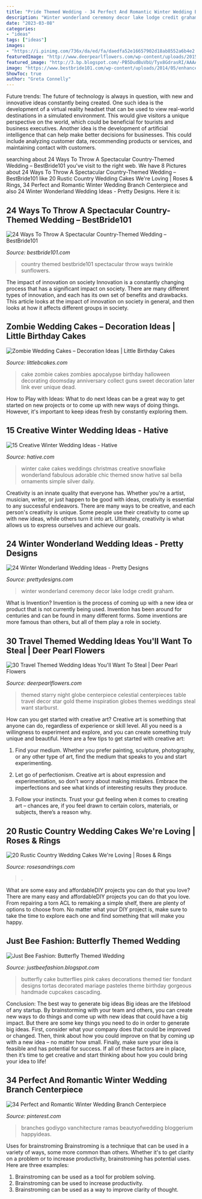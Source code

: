 ```yaml
---
title: "Pride Themed Wedding - 34 Perfect And Romantic Winter Wedding Branch Centerpiece"
description: "Winter wonderland ceremony decor lake lodge credit graham"
date: "2023-03-08"
categories:
- "ideas"
tags: ["ideas"]
images:
- "https://i.pinimg.com/736x/da/ed/fa/daedfa52e16657902d18ab8552a6b4e2.jpg"
featuredImage: "http://www.deerpearlflowers.com/wp-content/uploads/2015/04/globe-wedding-centerpiece.jpg"
featured_image: "http://3.bp.blogspot.com/-PB5DudBuVbU/Tyx8GdrasRI/AAAAAAAAA7o/-j4emxfi18k/s1600/butterfly-wedding-cake-5.jpg"
image: "https://www.bestbride101.com/wp-content/uploads/2014/05/enhanced-15922-1397766693-17.jpg"
ShowToc: true
author: "Greta Connelly"
---
```



Future trends:
The future of technology is always in question, with new and innovative ideas constantly being created. One such idea is the development of a virtual reality headset that can be used to view real-world destinations in a simulated environment. This would give visitors a unique perspective on the world, which could be beneficial for tourists and business executives. Another idea is the development of artificial intelligence that can help make better decisions for businesses. This could include analyzing customer data, recommending products or services, and maintaining contact with customers.

	

		
searching about 24 Ways To Throw A Spectacular Country-Themed Wedding – BestBride101 you've visit to the right web. We have 8 Pictures about 24 Ways To Throw A Spectacular Country-Themed Wedding – BestBride101 like 20 Rustic Country Wedding Cakes We&#039;re Loving | Roses &amp; Rings, 34 Perfect and Romantic Winter Wedding Branch Centerpiece and also 24 Winter Wonderland Wedding Ideas - Pretty Designs. Here it is:
		
    
## 24 Ways To Throw A Spectacular Country-Themed Wedding – BestBride101

<img loading=lazy src="https://www.bestbride101.com/wp-content/uploads/2014/05/enhanced-15922-1397766693-17.jpg" onerror="this.onerror=null;this.src='https://tse1.mm.bing.net/th?id=OIP.53RQ4HAzNOAjj9jFoh3Y6gHaLH&amp;pid=15.1';" alt="24 Ways To Throw A Spectacular Country-Themed Wedding – BestBride101">

_Source: bestbride101.com_

>country themed bestbride101 spectacular throw ways twinkle sunflowers. 

	

The impact of innovation on society
Innovation is a constantly changing process that has a significant impact on society. There are many different types of innovation, and each has its own set of benefits and drawbacks. This article looks at the impact of innovation on society in general, and then looks at how it affects different groups in society.

    
## Zombie Wedding Cakes – Decoration Ideas | Little Birthday Cakes

<img loading=lazy src="http://www.littlebcakes.com/wp-content/uploads/2014/05/Zombie-Wedding-Cake-Pictures.jpg" onerror="this.onerror=null;this.src='https://tse3.mm.bing.net/th?id=OIP.CVeafeXd66EFrYA4y4piSwHaLH&amp;pid=15.1';" alt="Zombie Wedding Cakes – Decoration Ideas | Little Birthday Cakes">

_Source: littlebcakes.com_

>cake zombie cakes zombies apocalypse birthday halloween decorating doomsday anniversary collect guns sweet decoration later link ever unique dead. 

	

How to Play with Ideas: What to do next
Ideas can be a great way to get started on new projects or to come up with new ways of doing things. However, it's important to keep ideas fresh by constantly exploring them.

    
## 15 Creative Winter Wedding Ideas - Hative

<img loading=lazy src="https://hative.com/wp-content/uploads/2014/11/winter-wedding-ideas/13-creative-winter-wedding-ideas.jpg" onerror="this.onerror=null;this.src='https://tse2.mm.bing.net/th?id=OIP.kIFp1dvcStNG5nRVWhuQJwHaJF&amp;pid=15.1';" alt="15 Creative Winter Wedding Ideas - Hative">

_Source: hative.com_

>winter cake cakes weddings christmas creative snowflake wonderland fabulous adorable chic themed snow hative sal bella ornaments simple silver daily. 

	

Creativity is an innate quality that everyone has. Whether you're a artist, musician, writer, or just happen to be good with ideas, creativity is essential to any successful endeavors. There are many ways to be creative, and each person's creativity is unique. Some people use their creativity to come up with new ideas, while others turn it into art. Ultimately, creativity is what allows us to express ourselves and achieve our goals.

    
## 24 Winter Wonderland Wedding Ideas - Pretty Designs

<img loading=lazy src="http://www.prettydesigns.com/wp-content/uploads/2016/12/tall.jpg" onerror="this.onerror=null;this.src='https://tse4.mm.bing.net/th?id=OIP.oEc0o41J3uhEl7dovMB69AHaLG&amp;pid=15.1';" alt="24 Winter Wonderland Wedding Ideas - Pretty Designs">

_Source: prettydesigns.com_

>winter wonderland ceremony decor lake lodge credit graham. 

	

What is Invention?
Invention is the process of coming up with a new idea or product that is not currently being used. Invention has been around for centuries and can be found in many different forms. Some inventions are more famous than others, but all of them play a role in society.

    
## 30 Travel Themed Wedding Ideas You&#039;ll Want To Steal | Deer Pearl Flowers

<img loading=lazy src="http://www.deerpearlflowers.com/wp-content/uploads/2015/04/globe-wedding-centerpiece.jpg" onerror="this.onerror=null;this.src='https://tse3.mm.bing.net/th?id=OIP.JNmLNXe_lICY5HHeP6-kEAHaLH&amp;pid=15.1';" alt="30 Travel Themed Wedding Ideas You&#039;ll Want To Steal | Deer Pearl Flowers">

_Source: deerpearlflowers.com_

>themed starry night globe centerpiece celestial centerpieces table travel decor star gold theme inspiration globes themes weddings steal want starburst. 

	

How can you get started with creative art?
Creative art is something that anyone can do, regardless of experience or skill level. All you need is a willingness to experiment and explore, and you can create something truly unique and beautiful. Here are a few tips to get started with creative art:
1. Find your medium. Whether you prefer painting, sculpture, photography, or any other type of art, find the medium that speaks to you and start experimenting.

2. Let go of perfectionism. Creative art is about expression and experimentation, so don’t worry about making mistakes. Embrace the imperfections and see what kinds of interesting results they produce.

3. Follow your instincts. Trust your gut feeling when it comes to creating art – chances are, if you feel drawn to certain colors, materials, or subjects, there’s a reason why.

    
## 20 Rustic Country Wedding Cakes We&#039;re Loving | Roses &amp; Rings

<img loading=lazy src="http://www.rosesandrings.com/wp-content/uploads/2019/11/Country-rustic-wedding-cake-ideas-9.jpg" onerror="this.onerror=null;this.src='https://tse2.mm.bing.net/th?id=OIP.KJkW0qs2PuaKMLFB7n7U-AHaLZ&amp;pid=15.1';" alt="20 Rustic Country Wedding Cakes We&#039;re Loving | Roses &amp; Rings">

_Source: rosesandrings.com_

>. 

	

What are some easy and affordableDIY projects you can do that you love?
There are many easy and affordableDIY projects you can do that you love. From repairing a torn ACL to remaking a simple shelf, there are plenty of options to choose from. No matter what your DIY project is, make sure to take the time to explore each one and find something that will make you happy.

    
## Just Bee Fashion: Butterfly Themed Wedding

<img loading=lazy src="http://3.bp.blogspot.com/-PB5DudBuVbU/Tyx8GdrasRI/AAAAAAAAA7o/-j4emxfi18k/s1600/butterfly-wedding-cake-5.jpg" onerror="this.onerror=null;this.src='https://tse3.mm.bing.net/th?id=OIP.sxLWzB7FU0a2zAaKP4POpQAAAA&amp;pid=15.1';" alt="Just Bee Fashion: Butterfly Themed Wedding">

_Source: justbeefashion.blogspot.com_

>butterfly cake butterflies pink cakes decorations themed tier fondant designs tortas decorated mariage pasteles theme birthday gorgeous handmade cupcakes cascading. 

	

Conclusion: The best way to generate big ideas
Big ideas are the lifeblood of any startup. By brainstorming with your team and others, you can create new ways to do things and come up with new ideas that could have a big impact. But there are some key things you need to do in order to generate big ideas. First, consider what your company does that could be improved or changed. Then, think about how you could improve on that by coming up with a new idea – no matter how small. Finally, make sure your idea is feasible and has potential for success. If all of these factors are in place, then it’s time to get creative and start thinking about how you could bring your idea to life!

    
## 34 Perfect And Romantic Winter Wedding Branch Centerpiece

<img loading=lazy src="https://i.pinimg.com/736x/da/ed/fa/daedfa52e16657902d18ab8552a6b4e2.jpg" onerror="this.onerror=null;this.src='https://tse4.mm.bing.net/th?id=OIP.pUn_iDaTSAcuPL83PCap8gHaNK&amp;pid=15.1';" alt="34 Perfect and Romantic Winter Wedding Branch Centerpiece">

_Source: pinterest.com_

>branches godiygo vanchitecture ramas beautyofwedding bloggerium happyideas. 

	

Uses for brainstroming
Brainstroming is a technique that can be used in a variety of ways, some more common than others. Whether it's to get clarity on a problem or to increase productivity, brainstroming has potential uses. Here are three examples: 

1) Brainstroming can be used as a tool for problem solving.
2) Brainstroming can be used to increase productivity.
3) Brainstroming can be used as a way to improve clarity of thought.

